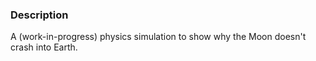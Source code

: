 ### Description
A (work-in-progress) physics simulation to show why the Moon doesn't crash into Earth.
